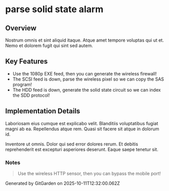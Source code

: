 # parse solid state alarm

## Overview
Nostrum omnis et sint aliquid itaque. Atque amet tempore voluptas qui ut et. Nemo et dolorem fugit qui sint sed autem.

## Key Features
- Use the 1080p EXE feed, then you can generate the wireless firewall!
- The SCSI feed is down, parse the wireless pixel so we can copy the SAS program!
- The HDD feed is down, generate the solid state circuit so we can index the SDD protocol!

## Implementation Details
Laboriosam eius cumque est explicabo velit. Blanditiis voluptatibus fugiat magni ab ea. Repellendus atque rem. Quasi sit facere sit atque in dolorum id.
 Inventore ut omnis. Dolor qui sed error dolores rerum. Et debitis reprehenderit est excepturi asperiores deserunt. Eaque saepe tenetur sit.

### Notes
> Use the wireless HTTP sensor, then you can bypass the mobile port!

Generated by GitGarden on 2025-10-11T12:32:00.062Z